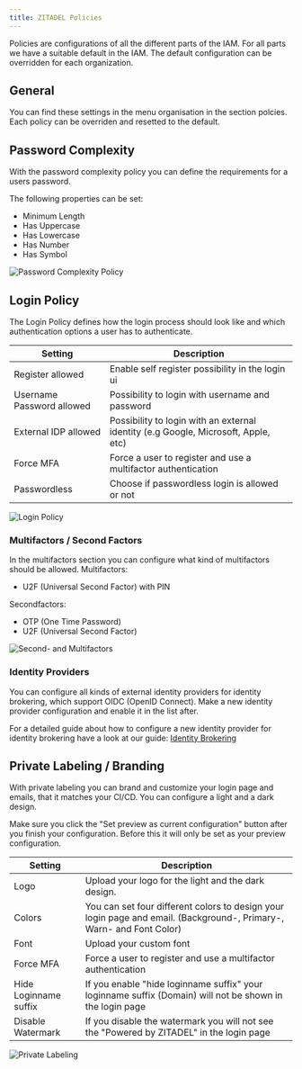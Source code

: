 ```yaml
---
title: ZITADEL Policies
---
```


Policies are configurations of all the different parts of the IAM. For all parts we have a suitable default in the IAM.
The default configuration can be overridden for each organization.

## General

You can find these settings in the menu organisation in the section polcies.
Each policy can be overriden and resetted to the default.

## Password Complexity

With the password complexity policy you can define the requirements for a users password.

The following properties can be set: 
- Minimum Length
- Has Uppercase
- Has Lowercase
- Has Number
- Has Symbol

![Password Complexity Policy](/img/manuals/policies/console_org_pw_complexity.png)

## Login Policy

The Login Policy defines how the login process should look like and which authentication options a user has to authenticate.

| Setting | Description |
| --- | --- |
| Register allowed | Enable self register possibility in the login ui |
| Username Password allowed | Possibility to login with username and password |
| External IDP allowed | Possibility to login with an external identity (e.g Google, Microsoft, Apple, etc)|
| Force MFA | Force a user to register and use a multifactor authentication |
| Passwordless | Choose if passwordless login is allowed or not |

![Login Policy](/img/manuals/policies/console_org_login.png)

### Multifactors / Second Factors

In the multifactors section you can configure what kind of multifactors should be allowed.
Multifactors: 
- U2F (Universal Second Factor) with PIN

Secondfactors: 
- OTP (One Time Password)
- U2F (Universal Second Factor)

![Second- and Multifactors](/img/manuals/policies/console_org_second_and_multi_factors.png)

### Identity Providers

You can configure all kinds of external identity providers for identity brokering, which support OIDC (OpenID Connect).
Make a new identity provider configuration and enable it in the list after.

For a detailed guide about how to configure a new identity provider for identity brokering have a look at our guide:
[Identity Brokering](../guides/usage/identity-brokering)

## Private Labeling / Branding

With private labeling you can brand and customize your login page and emails, that it matches your CI/CD.
You can configure a light and a dark design.

Make sure you click the "Set preview as current configuration" button after you finish your configuration. Before this it will only be set as your preview configuration.

| Setting | Description |
| --- | --- |
| Logo | Upload your logo for the light and the dark design. |
| Colors | You can set four different colors to design your login page and email. (Background-, Primary-, Warn- and Font Color) |
| Font | Upload your custom font |
| Force MFA | Force a user to register and use a multifactor authentication |
| Hide Loginname suffix | If you enable "hide loginname suffix" your loginname suffix (Domain) will not be shown in the login page |
| Disable Watermark | If you disable the watermark you will not see the "Powered by ZITADEL" in the login page |

![Private Labeling](/img/manuals/policies/console_org_private_labeling.png)
